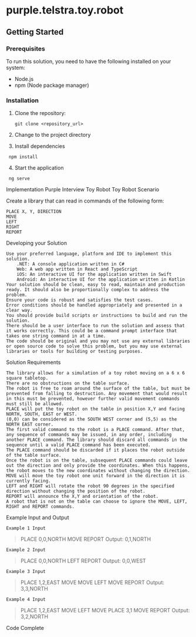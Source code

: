 # purple.telstra.toy.robot
## Getting Started

### Prerequisites

To run this solution, you need to have the following installed on your system:

- Node.js
- npm (Node package manager)

### Installation

1. Clone the repository:

   ```shell
   git clone <repository_url>
   ```
2. Change to the project directory
3. Install dependencies

  ```shell
   npm install
   ```
4. Start the application

  ```shell
   ng serve
   ```
Implementation Purple Interview Toy Robot
Toy Robot
Scenario

Create a library that can read in commands of the following form:

    PLACE X, Y, DIRECTION
    MOVE
    LEFT
    RIGHT
    REPORT

Developing your Solution

    Use your preferred language, platform and IDE to implement this solution.
        .NET: A console application written in C#
        Web: A web app written in React and TypeScript
        iOS: An interactive UI for the application written in Swift
        Android: An interactive UI for the application written in Kotlin
    Your solution should be clean, easy to read, maintain and production ready. It should also be proportionally complex to address the problem.
    Ensure your code is robust and satisfies the test cases.
    Error conditions should be handled appropriately and presented in a clear way.
    You should provide build scripts or instructions to build and run the solution.
    There should be a user interface to run the solution and assess that it works correctly. This could be a command prompt interface that takes one string command in at a time.
    The code should be original and you may not use any external libraries or open source code to solve this problem, but you may use external libraries or tools for building or testing purposes.

Solution Requirements

    The library allows for a simulation of a toy robot moving on a 6 x 6 square tabletop.
    There are no obstructions on the table surface.
    The robot is free to roam around the surface of the table, but must be prevented from falling to destruction. Any movement that would result in this must be prevented, however further valid movement commands must still be allowed.
    PLACE will put the toy robot on the table in position X,Y and facing NORTH, SOUTH, EAST or WEST.
    (0,0) can be considered as the SOUTH WEST corner and (5,5) as the NORTH EAST corner.
    The first valid command to the robot is a PLACE command. After that, any sequence of commands may be issued, in any order, including another PLACE command. The library should discard all commands in the sequence until a valid PLACE command has been executed.
    The PLACE command should be discarded if it places the robot outside of the table surface.
    Once the robot is on the table, subsequent PLACE commands could leave out the direction and only provide the coordinates. When this happens, the robot moves to the new coordinates without changing the direction.
    MOVE will move the toy robot one unit forward in the direction it is currently facing.
    LEFT and RIGHT will rotate the robot 90 degrees in the specified direction without changing the position of the robot.
    REPORT will announce the X,Y and orientation of the robot.
    A robot that is not on the table can choose to ignore the MOVE, LEFT, RIGHT and REPORT commands.

Example Input and Output

    Example 1 Input

> PLACE 0,0,NORTH
> MOVE
> REPORT
Output: 0,1,NORTH

    Example 2 Input

> PLACE 0,0,NORTH
> LEFT
> REPORT
Output: 0,0,WEST

    Example 3 Input

> PLACE 1,2,EAST
> MOVE
> MOVE
> LEFT
> MOVE
> REPORT
Output: 3,3,NORTH

    Example 4 Input

> PLACE 1,2,EAST
> MOVE
> LEFT
> MOVE
> PLACE 3,1
> MOVE
> REPORT
Output: 3,2,NORTH

Code Complete
